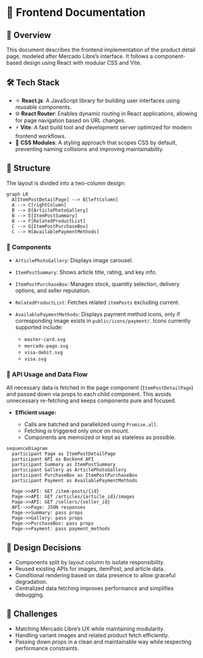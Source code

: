 # 🧩 Frontend Documentation

## 📘 Overview

This document describes the frontend implementation of the product detail page, modeled after Mercado Libre’s interface. It follows a component-based design using React with modular CSS and Vite.

## 🛠️ Tech Stack

* ⚛️ **React.js**: A JavaScript library for building user interfaces using reusable components.
* 🌐 **React Router**: Enables dynamic routing in React applications, allowing for page navigation based on URL changes.
* ⚡ **Vite**: A fast build tool and development server optimized for modern frontend workflows.
* 🎨 **CSS Modules**: A styling approach that scopes CSS by default, preventing naming collisions and improving maintainability.

## 🧱 Structure

The layout is divided into a two-column design:

```mermaid
graph LR
  A[ItemPostDetailPage] --> B[leftColumn]
  A --> C[rightColumn]
  B --> D[ArticlePhotoGallery]
  B --> E[ItemPostSummary]
  B --> F[RelatedProductList]
  C --> G[ItemPostPurchaseBox]
  C --> H[AvailablePaymentMethods]
```

### 🧩 Components

* `ArticlePhotoGallery`: Displays image carousel.
* `ItemPostSummary`: Shows article title, rating, and key info.
* `ItemPostPurchaseBox`: Manages stock, quantity selection, delivery options, and seller reputation.
* `RelatedProductList`: Fetches related `itemPosts` excluding current.
* `AvailablePaymentMethods`: Displays payment method icons, only if corresponding image exists in `public/icons/payment/`. Icons currently supported include:

  * `master-card.svg`
  * `mercado-pago.svg`
  * `visa-debit.svg`
  * `visa.svg`

### 🔄 API Usage and Data Flow

All necessary data is fetched in the page component (`ItemPostDetailPage`) and passed down via props to each child component. This avoids unnecessary re-fetching and keeps components pure and focused.

* **Efficient usage:**

  * Calls are batched and parallelized using `Promise.all`.
  * Fetching is triggered only once on mount.
  * Components are memoized or kept as stateless as possible.

```mermaid
sequenceDiagram
  participant Page as ItemPostDetailPage
  participant API as Backend API
  participant Summary as ItemPostSummary
  participant Gallery as ArticlePhotoGallery
  participant PurchaseBox as ItemPostPurchaseBox
  participant Payment as AvailablePaymentMethods

  Page->>API: GET /item-posts/{id}
  Page->>API: GET /articles/{article_id}/images
  Page->>API: GET /sellers/{seller_id}
  API-->>Page: JSON responses
  Page->>Summary: pass props
  Page->>Gallery: pass props
  Page->>PurchaseBox: pass props
  Page->>Payment: pass payment_methods
```

## 🎯 Design Decisions

* Components split by layout column to isolate responsibility.
* Reused existing APIs for images, itemPost, and article data.
* Conditional rendering based on data presence to allow graceful degradation.
* Centralized data fetching improves performance and simplifies debugging.

## 🚧 Challenges

* Matching Mercado Libre’s UX while maintaining modularity.
* Handling variant images and related product fetch efficiently.
* Passing down props in a clean and maintainable way while respecting performance constraints.

